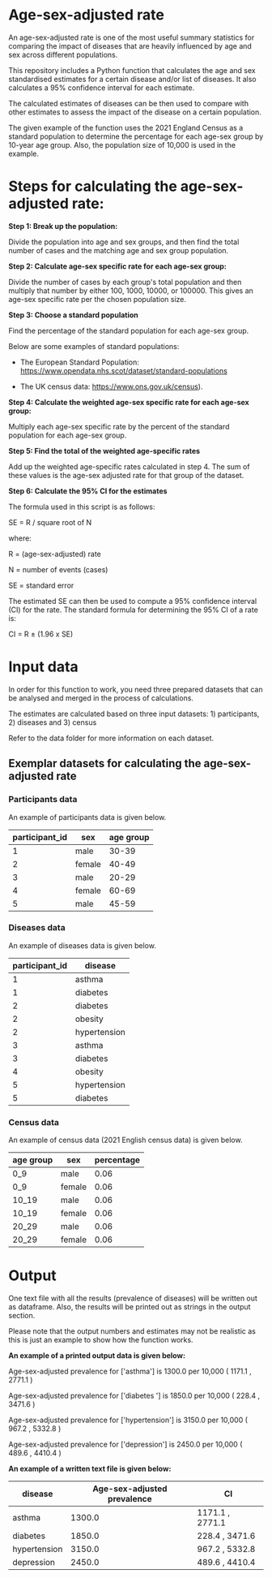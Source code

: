 # Age-sex-adjusted rate
An age-sex-adjusted rate is one of the most useful summary statistics for comparing the impact of diseases that are heavily influenced by age and sex across different populations.

This repository includes a Python function that calculates the age and sex standardised estimates for a certain disease and/or list of diseases. It also calculates a 95% confidence interval for each estimate.

The calculated estimates of diseases can be then used to compare with other estimates to assess the impact of the disease on a certain population.

The given example of the function uses the 2021 England Census as a standard population to determine the percentage for each age-sex group by 10-year age group. Also, the population size of 10,000 is used in the example. 

# Steps for calculating the age-sex-adjusted rate:
**Step 1: Break up the population:**

Divide the population into age and sex groups, and then find the total number of cases and the matching age and sex group population.

**Step 2: Calculate age-sex specific rate for each age-sex group:**

Divide the number of cases by each group's total population and then multiply that number by either 100, 1000, 10000, or 100000. This gives an age-sex specific rate per the chosen population size.

**Step 3: Choose a standard population**

Find the percentage of the standard population for each age-sex group.

Below are some examples of standard populations:

- The European Standard Population: https://www.opendata.nhs.scot/dataset/standard-populations

- The UK census data: https://www.ons.gov.uk/census).

**Step 4: Calculate the weighted age-sex specific rate for each age-sex group:**

Multiply each age-sex specific rate by the percent of the standard population for each age-sex group.

**Step 5: Find the total of the weighted age-specific rates**

Add up the weighted age-specific rates calculated in step 4. The sum of these values is the age-sex adjusted rate for that group of the dataset.

**Step 6: Calculate the 95% CI for the estimates**

The formula used in this script is as follows:

SE = R / square root of N

where:

R = (age-sex-adjusted) rate

N = number of events (cases)

SE = standard error

The estimated SE can then be used to compute a 95% confidence interval (CI) for the rate. The
standard formula for determining the 95% CI of a rate is:

CI = R ± (1.96 x SE)

# Input data
In order for this function to work, you need three prepared datasets that can be analysed and merged in the process of calculations. 

The estimates are calculated based on three input datasets: 1) participants, 2) diseases and 3) census

Refer to the data folder for more information on each dataset.

## Exemplar datasets for calculating the age-sex-adjusted rate

### Participants data
An example of participants data is given below.


| participant_id | sex | age group | 
| ------------- | ------------- | ------------
| 1 | male | 30-39 |
| 2 | female | 40-49 |
| 3 | male | 20-29 |
| 4 | female | 60-69 |
| 5 | male | 45-59 |

### Diseases data
An example of diseases data is given below.


| participant_id | disease |
| ------------- | ------------- |
| 1 | asthma |
| 1 | diabetes |
| 2 | diabetes |
| 2 | obesity |
| 2 | hypertension |
| 3| asthma |
| 3 | diabetes |
| 4 | obesity |
| 5 | hypertension |
| 5 | diabetes |

### Census data
An example of census data (2021 English census data) is given below.

| age group | sex | percentage | 
| ------------- | ------------- | ------------
| 0_9 | male | 0.06
| 0_9	| female | 0.06
| 10_19 | male | 0.06
| 10_19	| female |	0.06
| 20_29 | male |0.06
| 20_29 | female |0.06


# Output

One text file with all the results (prevalence of diseases) will be written out as dataframe. Also, the results will be printed out as strings in the output section. 

Please note that the output numbers and estimates may not be realistic as this is just an example to show how the function works.

**An example of a printed output data is given below:**


Age-sex-adjusted prevalence for ['asthma'] is 1300.0 per 10,000 ( 1171.1 , 2771.1 )


Age-sex-adjusted prevalence for ['diabetes '] is 1850.0 per 10,000 ( 228.4 , 3471.6 )


Age-sex-adjusted prevalence for ['hypertension'] is 3150.0 per 10,000 ( 967.2 , 5332.8 )


Age-sex-adjusted prevalence for ['depression'] is 2450.0 per 10,000 ( 489.6 , 4410.4 )


**An example of a written text file is given below:**

| disease | Age-sex-adjusted prevalence | CI | 
| ------------- | ------------- | ------------
| asthma | 1300.0 | 1171.1 , 2771.1 
| diabetes	| 1850.0 | 228.4 , 3471.6 
| hypertension | 3150.0 | 967.2 , 5332.8
| depression	| 2450.0 | 489.6 , 4410.4

